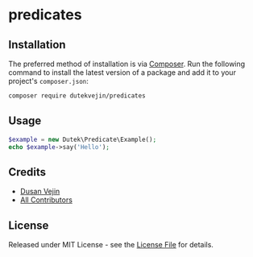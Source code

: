 # predicates

## Installation

The preferred method of installation is via [Composer](http://getcomposer.org/). Run the following command to install the latest version of a package and add it to your project's `composer.json`:

```bash
composer require dutekvejin/predicates
```

## Usage

``` php
$example = new Dutek\Predicate\Example();
echo $example->say('Hello');
```

## Credits

- [Dusan Vejin][link-author]
- [All Contributors][link-contributors]

## License

Released under MIT License - see the [License File](LICENSE) for details.

[link-author]: https://github.com/dutekvejin
[link-contributors]: ../../contributors
